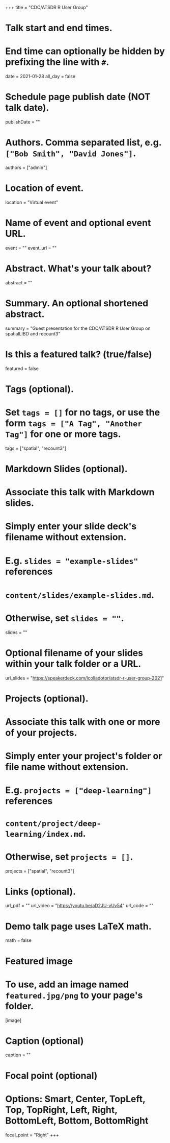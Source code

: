 +++
title = "CDC/ATSDR R User Group"

# Talk start and end times.
#   End time can optionally be hidden by prefixing the line with `#`.
date = 2021-01-28
all_day = false

# Schedule page publish date (NOT talk date).
publishDate = ""

# Authors. Comma separated list, e.g. `["Bob Smith", "David Jones"]`.
authors = ["admin"]

# Location of event.
location = "Virtual event"

# Name of event and optional event URL.
event = ""
event_url = ""

# Abstract. What's your talk about?
abstract = ""

# Summary. An optional shortened abstract.
summary = "Guest presentation for the CDC/ATSDR R User Group on spatialLIBD and recount3"

# Is this a featured talk? (true/false)
featured = false

# Tags (optional).
#   Set `tags = []` for no tags, or use the form `tags = ["A Tag", "Another Tag"]` for one or more tags.
tags = ["spatial", "recount3"]

# Markdown Slides (optional).
#   Associate this talk with Markdown slides.
#   Simply enter your slide deck's filename without extension.
#   E.g. `slides = "example-slides"` references 
#   `content/slides/example-slides.md`.
#   Otherwise, set `slides = ""`.
slides = ""

# Optional filename of your slides within your talk folder or a URL.
url_slides = "https://speakerdeck.com/lcolladotor/atsdr-r-user-group-2021"

# Projects (optional).
#   Associate this talk with one or more of your projects.
#   Simply enter your project's folder or file name without extension.
#   E.g. `projects = ["deep-learning"]` references 
#   `content/project/deep-learning/index.md`.
#   Otherwise, set `projects = []`.
projects = ["spatial", "recount3"]

# Links (optional).
url_pdf = ""
url_video = "https://youtu.be/aD2JU-vUv54"
url_code = ""

# Demo talk page uses LaTeX math.
math = false

# Featured image
# To use, add an image named `featured.jpg/png` to your page's folder. 
[image]
  # Caption (optional)
  caption = ""

  # Focal point (optional)
  # Options: Smart, Center, TopLeft, Top, TopRight, Left, Right, BottomLeft, Bottom, BottomRight
  focal_point = "Right"
+++

<script async class="speakerdeck-embed" data-id="329db23f5f17460da31f45c7695a9f06" data-ratio="1.33333333333333" src="//speakerdeck.com/assets/embed.js"></script>


